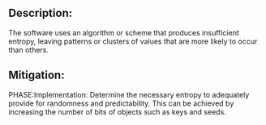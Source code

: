 ## Description:

The software uses an algorithm or scheme that produces insufficient entropy, leaving patterns or clusters of values that are more likely to occur than others.



## Mitigation:


PHASE:Implementation:
Determine the necessary entropy to adequately provide for randomness and predictability. This can be achieved by increasing the number of bits of objects such as keys and seeds.


